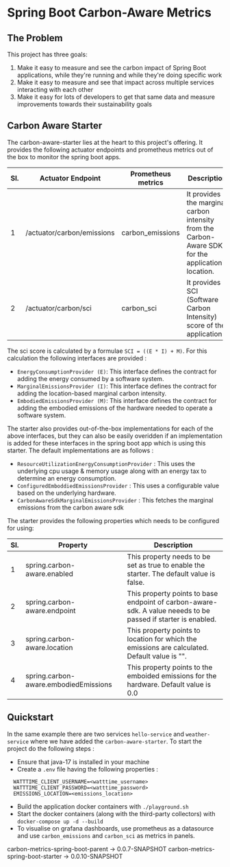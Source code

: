 # Spring Boot Carbon-Aware Metrics

## The Problem

This project has three goals:

1. Make it easy to measure and see the carbon impact of Spring Boot applications, while they're running and while they're doing specific work
2. Make it easy to measure and see that impact across multiple services interacting with each other
3. Make it easy for lots of developers to get that same data and measure improvements towards their sustainability goals

## Carbon Aware Starter

The carbon-aware-starter lies at the heart to this project's offering. It provides the following actuator endpoints and prometheus metrics out of the box to monitor the spring boot apps.

| Sl. | Actuator Endpoint          | Prometheus metrics | Description                                                                                         |
|-----|----------------------------|--------------------|-----------------------------------------------------------------------------------------------------|
| 1   | /actuator/carbon/emissions | carbon_emissions   | It provides the marginal carbon intensity from the Carbon-Aware SDK for the application's location. |
| 2   | /actuator/carbon/sci       | carbon_sci         | It provides SCI (Software Carbon Intensity) score of the application                                |

The sci score is calculated by a formulae `SCI = ((E * I) + M)`. For this calculation the following interfaces are provided :
* `EnergyConsumptionProvider (E)`: This interface defines the contract for adding the energy consumed by a software system.
* `MarginalEmissionsProvider (I)`: This interface defines the contract for adding the location-based marginal carbon intensity.
* `EmbodiedEmissionsProvider (M)`: This interface defines the contract for adding the embodied emissions of the hardware needed to operate a software system.

The starter also provides out-of-the-box implementations for each of the above interfaces, but they can also be easily overidden if an implementation is added for these interfaces in the spring boot app which is using this starter. The default implementations are as follows :
* `ResourceUtilizationEnergyConsumptionProvider` : This uses the underlying cpu usage & memory usage along with an energy tax to determine an energy consumption.
* `ConfiguredEmboddiedEmissionsProvider` : This uses a configurable value based on the underlying hardware.
*  `CarbonAwareSdkMarginalEmissionsProvider` : This fetches the marginal emissions from the carbon aware sdk

The starter provides the following properties which needs to be configured for using:

| Sl. | Property                              | Description                                                                                                   |
|-----|---------------------------------------|---------------------------------------------------------------------------------------------------------------|
| 1   | spring.carbon-aware.enabled           | This property needs to be set as true to enable the starter. The default value is false.                      |
| 2   | spring.carbon-aware.endpoint          | This property points to base endpoint of carbon-aware-sdk. A value neeeds to be passed if starter is enabled. |
| 3   | spring.carbon-aware.location          | This property points to location for which the emissions are calculated. Default value is "".                 |
| 4   | spring.carbon-aware.embodiedEmissions | This property points to the emboided emissions for the hardware. Default value is 0.0                         |               |

## Quickstart

In the same example there are two services `hello-service` and `weather-service` where we have added the `carbon-aware-starter`. To start the project do the following steps :

- Ensure that java-17 is installed in your machine
- Create a `.env` file having the following properties :
```
  WATTTIME_CLIENT_USERNAME=<watttime_username>
  WATTTIME_CLIENT_PASSWORD=<watttime_password>
  EMISSIONS_LOCATION=<emissions_location>
  ```
- Build the application docker containers with `./playground.sh`
- Start the docker containers (along with the third-party collectors) with `docker-compose up -d --build`
- To visualise on grafana dashboards, use prometheus as a datasource and use `carbon_emissions` and `carbon_sci` as metrics in panels.




carbon-metrics-spring-boot-parent -> 0.0.7-SNAPSHOT
carbon-metrics-spring-boot-starter -> 0.0.10-SNAPSHOT

